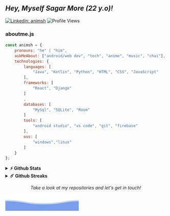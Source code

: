 ## *Hey, Myself Sagar More (22 y.o)!*
[![Linkedin: animsh ](https://img.shields.io/badge/-animsh-blue?style=flat-square&logo=Linkedin&logoColor=white&link=https://https://www.linkedin.com/in/animsh/)](https://www.linkedin.com/in/animsh/)
![Profile Views](https://komarev.com/ghpvc/?username=animsh&color=blue&style=flat-square)
### aboutme.js
~~~javascript
const animsh = {
    pronouns: "he" | "him",
    askMeAbout: ["android/web dev", "tech", "anime", "music", "chai"],
    technologies: {
        languages: [
            "Java", "Kotlin", "Python", "HTML", "CSS", "JavaScript"
        ],
        frameworks: [
            "React", "Django"
        ]
        ,
        databases: [
            "MySql", "SQLite", "Room"
        ]
        tools: [
            "android studio", "vs code", "git", "firebase"
        ],
        oss: [
            "windows","linux"
        ]
    }
};
~~~

<details>	
  <summary><b>⚡ Github Stats</b></summary>
  <br />
  <img height="180em" src="https://github-readme-stats.vercel.app/api?username=animsh&show_icons=true&hide_border=true&&count_private=true&include_all_commits=true" />
  <img height="180em" src="https://github-readme-stats.vercel.app/api/top-langs/?username=animsh&show_icons=true&hide_border=true&layout=compact&langs_count=8"/>
</details>

<details>	
  <summary><b>☄️ Github Streaks</b></summary>
  <br />
  <img height="180em" src="https://github-readme-streak-stats.herokuapp.com/?user=animsh&hide_border=true" />
</details>

<p align="center">
 <i>Take a look at my repositories and let's get in touch!</i>
</p>

![Sagar More](https://raw.githubusercontent.com/animsh/animsh/main/assets/bottom_header.svg)
<br>
